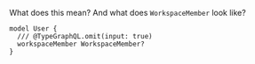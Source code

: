 What does this mean? And what does `WorkspaceMember` look like?

```prisma
model User {
  /// @TypeGraphQL.omit(input: true)
  workspaceMember WorkspaceMember?
}
```
